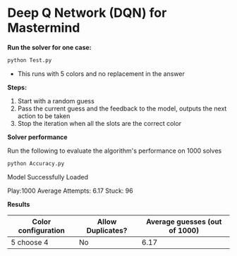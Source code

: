 # Deep Q Network (DQN) for Mastermind

**Run the solver for one case:**

```bash
python Test.py
```

- This runs with 5 colors and no replacement in the answer

**Steps:**

1. Start with a random guess
3. Pass the current guess and the feedback to the model, outputs the next action to be taken
4. Stop the iteration when all the slots are the correct color

**Solver performance**

Run the following to evaluate the algorithm's performance on 1000 solves

```bash
python Accuracy.py
```
Model Successfully Loaded

Play:1000 Average Attempts: 6.17 Stuck: 96

**Results**

| Color configuration | Allow Duplicates? | Average guesses (out of 1000) |
| ------------------- | ----------------- | ----------------------------- |
| 5 choose 4          | No                | 6.17                         |

